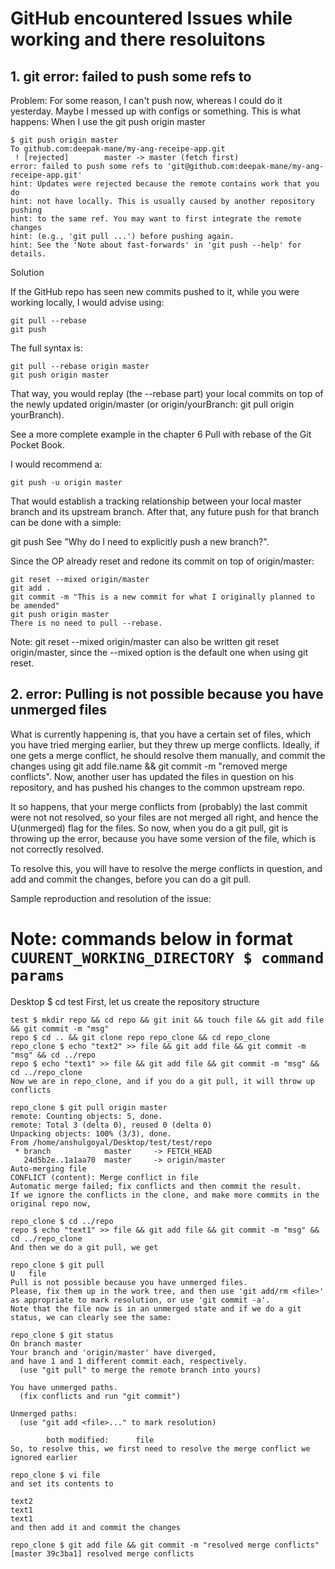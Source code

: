 # GitHub encountered Issues while working and there resoluitons

## 1. git error: failed to push some refs to

Problem: For some reason, I can't push now, whereas I could do it yesterday. Maybe I messed up with configs or something.
This is what happens:
When I use the git push origin master
```
$ git push origin master
To github.com:deepak-mane/my-ang-receipe-app.git
 ! [rejected]        master -> master (fetch first)
error: failed to push some refs to 'git@github.com:deepak-mane/my-ang-receipe-app.git'
hint: Updates were rejected because the remote contains work that you do
hint: not have locally. This is usually caused by another repository pushing
hint: to the same ref. You may want to first integrate the remote changes
hint: (e.g., 'git pull ...') before pushing again.
hint: See the 'Note about fast-forwards' in 'git push --help' for details.

```
Solution

If the GitHub repo has seen new commits pushed to it, while you were working locally, I would advise using:
```
git pull --rebase
git push
```
The full syntax is:
```
git pull --rebase origin master
git push origin master
```
That way, you would replay (the --rebase part) your local commits on top of the newly updated origin/master (or origin/yourBranch: git pull origin yourBranch).

See a more complete example in the chapter 6 Pull with rebase of the Git Pocket Book.

I would recommend a:
```
git push -u origin master
```
That would establish a tracking relationship between your local master branch and its upstream branch.
After that, any future push for that branch can be done with a simple:

git push
See "Why do I need to explicitly push a new branch?".

Since the OP already reset and redone its commit on top of origin/master:
```
git reset --mixed origin/master
git add .
git commit -m "This is a new commit for what I originally planned to be amended"
git push origin master
There is no need to pull --rebase.
```
Note: git reset --mixed origin/master can also be written git reset origin/master, since the --mixed option is the default one when using git reset.


## 2. error: Pulling is not possible because you have unmerged files

What is currently happening is, that you have a certain set of files, which you have tried merging earlier, but they threw up merge conflicts. Ideally, if one gets a merge conflict, he should resolve them manually, and commit the changes using git add file.name && git commit -m "removed merge conflicts". Now, another user has updated the files in question on his repository, and has pushed his changes to the common upstream repo.

It so happens, that your merge conflicts from (probably) the last commit were not not resolved, so your files are not merged all right, and hence the U(unmerged) flag for the files. So now, when you do a git pull, git is throwing up the error, because you have some version of the file, which is not correctly resolved.

To resolve this, you will have to resolve the merge conflicts in question, and add and commit the changes, before you can do a git pull.

Sample reproduction and resolution of the issue:
# Note: commands below in format `CUURENT_WORKING_DIRECTORY $ command params`
Desktop $ cd test
First, let us create the repository structure
```
test $ mkdir repo && cd repo && git init && touch file && git add file && git commit -m "msg"
repo $ cd .. && git clone repo repo_clone && cd repo_clone
repo_clone $ echo "text2" >> file && git add file && git commit -m "msg" && cd ../repo
repo $ echo "text1" >> file && git add file && git commit -m "msg" && cd ../repo_clone
Now we are in repo_clone, and if you do a git pull, it will throw up conflicts

repo_clone $ git pull origin master
remote: Counting objects: 5, done.
remote: Total 3 (delta 0), reused 0 (delta 0)
Unpacking objects: 100% (3/3), done.
From /home/anshulgoyal/Desktop/test/test/repo
 * branch            master     -> FETCH_HEAD
   24d5b2e..1a1aa70  master     -> origin/master
Auto-merging file
CONFLICT (content): Merge conflict in file
Automatic merge failed; fix conflicts and then commit the result.
If we ignore the conflicts in the clone, and make more commits in the original repo now,

repo_clone $ cd ../repo
repo $ echo "text1" >> file && git add file && git commit -m "msg" && cd ../repo_clone
And then we do a git pull, we get

repo_clone $ git pull
U   file
Pull is not possible because you have unmerged files.
Please, fix them up in the work tree, and then use 'git add/rm <file>'
as appropriate to mark resolution, or use 'git commit -a'.
Note that the file now is in an unmerged state and if we do a git status, we can clearly see the same:

repo_clone $ git status
On branch master
Your branch and 'origin/master' have diverged,
and have 1 and 1 different commit each, respectively.
  (use "git pull" to merge the remote branch into yours)

You have unmerged paths.
  (fix conflicts and run "git commit")

Unmerged paths:
  (use "git add <file>..." to mark resolution)

        both modified:      file
So, to resolve this, we first need to resolve the merge conflict we ignored earlier

repo_clone $ vi file
and set its contents to

text2
text1
text1
and then add it and commit the changes

repo_clone $ git add file && git commit -m "resolved merge conflicts"
[master 39c3ba1] resolved merge conflicts
```
